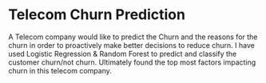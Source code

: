 # Telecom Churn Prediction
A Telecom company would like to predict the Churn and the reasons for the churn in order to proactively make better decisions to reduce churn. I have used Logistic Regression & Random Forest to predict and classify the customer churn/not churn. Ultimately found the top most factors impacting churn in this telecom company.
